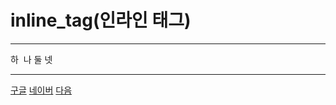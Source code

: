 <!DOCTYPE html>
<html lang="en">
<head>
    <meta charset="UTF-8">
    <meta http-equiv="X-UA-Compatible" content="IE=edge">
    <meta name="viewport" content="width=device-width, initial-scale=1.0">
    <title>인라인태그</title>
</head>
<!--필요한 만큼만 쓰는게 인라인테그
    blank=새창띄우기
    span 옆으로 쓰기
    줄바꿈을 안함
- 자신의 내용과 앞뒤 태그의 내용을 같은 라인에 출력하는 태그
- 구성 요소 역할을 한다.(출력 내용 역할)
- 내용물의 크기가 태그의 영역이 된다.
- span인라인태그의 대표 시멘트없음(작성시 옆으로감)
인라인태그몇개만 외우면 나머지는 블록태그
-->
<body>
    <h1>inline_tag(인라인 태그)</h1>
    <hr>
    <span>하&nbsp;&nbsp;나</span>
    <span>둘</span>
    <span>넷</span>
    <hr>
    <a href="https://www.google.com" target="_blank">구글</a>
    <a href="https://www.naver.com">네이버</a>
    <a href="https://www.daum.net">다음</a>
</body>
</html>